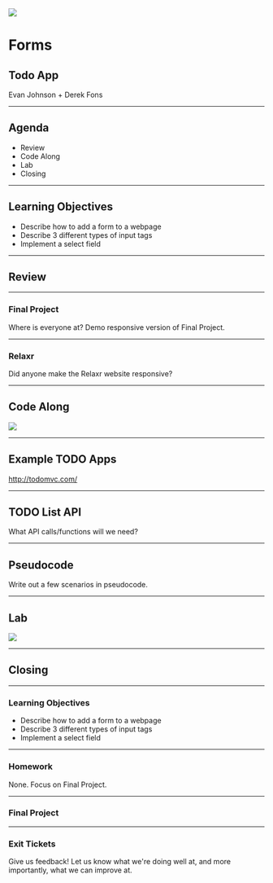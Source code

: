 <img src="img/ga-logo.png" style="border:none; background: transparent; box-shadow:none;" />

# Forms

## Todo App

Evan Johnson + Derek Fons

---

## Agenda

* <!--- .element: class="fragment" data-fragment-index="1" -->Review
* <!--- .element: class="fragment" data-fragment-index="2" -->Code Along
* <!--- .element: class="fragment" data-fragment-index="3" -->Lab
* <!--- .element: class="fragment" data-fragment-index="4" -->Closing

---

## Learning Objectives

* <!--- .element: class="fragment" data-fragment-index="1" -->Describe how to add a form to a webpage
* <!--- .element: class="fragment" data-fragment-index="2" -->Describe 3 different types of input tags
* <!--- .element: class="fragment" data-fragment-index="3" -->Implement a select field

---

## Review

----

### Final Project

Where is everyone at? Demo responsive version of Final Project.

----

### Relaxr

Did anyone make the Relaxr website responsive?

---

## Code Along

<img src="img/code_along.png" style="border:none;box-shadow:none;" />

----

## Example TODO Apps

http://todomvc.com/

----

## TODO List API

What API calls/functions will we need?

----

## Pseudocode

Write out a few scenarios in pseudocode.

---

## Lab

<img src="img/exercise_icon_md.png" style="border:none;box-shadow:none;background:transparent;" />

---

## Closing

----

### Learning Objectives

* <!--- .element: class="fragment" data-fragment-index="1" -->Describe how to add a form to a webpage
* <!--- .element: class="fragment" data-fragment-index="2" -->Describe 3 different types of input tags
* <!--- .element: class="fragment" data-fragment-index="3" -->Implement a select field

----

### Homework

None. Focus on Final Project.

----

### Final Project

----

### Exit Tickets

Give us feedback! Let us know what we're doing well at, and more
importantly, what we can improve at.

